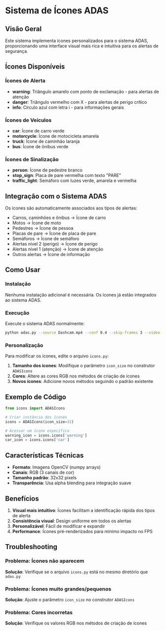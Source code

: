 # Sistema de Ícones ADAS

## Visão Geral
Este sistema implementa ícones personalizados para o sistema ADAS, proporcionando uma interface visual mais rica e intuitiva para os alertas de segurança.

## Ícones Disponíveis

### Ícones de Alerta
- **warning**: Triângulo amarelo com ponto de exclamação - para alertas de atenção
- **danger**: Triângulo vermelho com X - para alertas de perigo crítico
- **info**: Círculo azul com letra i - para informações gerais

### Ícones de Veículos
- **car**: Ícone de carro verde
- **motorcycle**: Ícone de motocicleta amarela
- **truck**: Ícone de caminhão laranja
- **bus**: Ícone de ônibus verde

### Ícones de Sinalização
- **person**: Ícone de pedestre branco
- **stop_sign**: Placa de pare vermelha com texto "PARE"
- **traffic_light**: Semáforo com luzes verde, amarela e vermelha

## Integração com o Sistema ADAS

Os ícones são automaticamente associados aos tipos de alertas:

- Carros, caminhões e ônibus → Ícone de carro
- Motos → Ícone de moto
- Pedestres → Ícone de pessoa
- Placas de pare → Ícone de placa de pare
- Semáforos → Ícone de semáforo
- Alertas nível 2 (perigo) → Ícone de perigo
- Alertas nível 1 (atenção) → Ícone de atenção
- Outros alertas → Ícone de informação

## Como Usar

### Instalação
Nenhuma instalação adicional é necessária. Os ícones já estão integrados ao sistema ADAS.

### Execução
Execute o sistema ADAS normalmente:
```bash
python adas.py --source Dashcam.mp4 --conf 0.4 --skip-frames 3 --video-delay 30
```

### Personalização
Para modificar os ícones, edite o arquivo `icons.py`:

1. **Tamanho dos ícones**: Modifique o parâmetro `icon_size` no construtor `ADASIcons`
2. **Cores**: Altere as cores RGB nos métodos de criação de ícones
3. **Novos ícones**: Adicione novos métodos seguindo o padrão existente

## Exemplo de Código

```python
from icons import ADASIcons

# Criar instância dos ícones
icons = ADASIcons(icon_size=32)

# Acessar um ícone específico
warning_icon = icons.icons['warning']
car_icon = icons.icons['car']
```

## Características Técnicas

- **Formato**: Imagens OpenCV (numpy arrays)
- **Canais**: RGB (3 canais de cor)
- **Tamanho padrão**: 32x32 pixels
- **Transparência**: Usa alpha blending para integração suave

## Benefícios

1. **Visual mais intuitivo**: Ícones facilitam a identificação rápida dos tipos de alerta
2. **Consistência visual**: Design uniforme em todos os alertas
3. **Personalizável**: Fácil de modificar e expandir
4. **Performance**: Ícones pré-renderizados para mínimo impacto no FPS

## Troubleshooting

### Problema: Ícones não aparecem
**Solução**: Verifique se o arquivo `icons.py` está no mesmo diretório que `adas.py`

### Problema: Ícones muito grandes/pequenos
**Solução**: Ajuste o parâmetro `icon_size` no construtor `ADASIcons`

### Problema: Cores incorretas
**Solução**: Verifique os valores RGB nos métodos de criação de ícones
